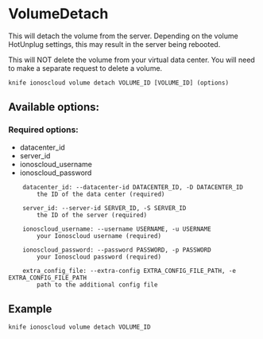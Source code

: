 # VolumeDetach

This will detach the volume from the server. Depending on the volume HotUnplug settings, this may result in the server being rebooted.

This will NOT delete the volume from your virtual data center. You will need to make a separate request to delete a volume.

```text
knife ionoscloud volume detach VOLUME_ID [VOLUME_ID] (options)
```

## Available options:

### Required options:

* datacenter\_id
* server\_id
* ionoscloud\_username
* ionoscloud\_password

```text
    datacenter_id: --datacenter-id DATACENTER_ID, -D DATACENTER_ID
        the ID of the data center (required)

    server_id: --server-id SERVER_ID, -S SERVER_ID
        the ID of the server (required)

    ionoscloud_username: --username USERNAME, -u USERNAME
        your Ionoscloud username (required)

    ionoscloud_password: --password PASSWORD, -p PASSWORD
        your Ionoscloud password (required)

    extra_config_file: --extra-config EXTRA_CONFIG_FILE_PATH, -e EXTRA_CONFIG_FILE_PATH
        path to the additional config file
```

## Example

```text
knife ionoscloud volume detach VOLUME_ID
```

